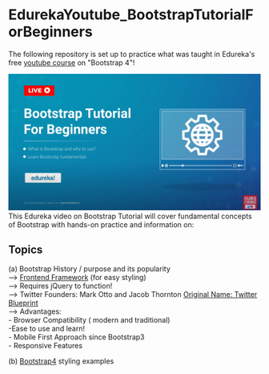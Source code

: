 # EdurekaYoutube_BootstrapTutorialForBeginners
The following repository is set up to practice what was taught in Edureka's free [youtube course](https://www.youtube.com/watch?v=7enqsp-sveo) on "Bootstrap 4"! 


<img src="./LandingPage.png">
This Edureka video on Bootstrap Tutorial will cover fundamental concepts of Bootstrap with hands-on practice and information on:

## Topics
 (a) Bootstrap History / purpose and its popularity <br>
  --> [Frontend Framework](https://en.wikipedia.org/wiki/Bootstrap_(front-end_framework)) (for easy styling)<br>
  --> Requires jQuery to function! <br>
  --> Twitter Founders: Mark Otto and Jacob Thornton [Original Name: Twitter Blueprint](https://github.com/twbs/bootstrap)<br>
  --> Advantages:<br>
    - Browser Compatibility ( modern and traditional)<br>
    -Ease to use and learn!<br>
    - Mobile First Approach since Bootstrap3<br>
    - Responsive Features<br>

 (b) [Bootstrap4](https://getbootstrap.com/docs/4.0/getting-started/introduction/) styling examples
